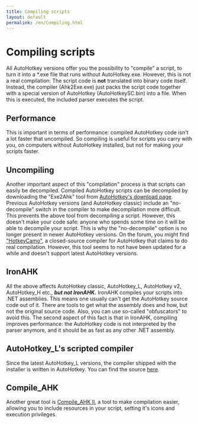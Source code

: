 ```yaml
---
title: Compiling scripts
layout: default
permalink: /en/Compiling.html
---
```


# Compiling scripts
All AutoHotkey versions offer you the possibility to "compile" a script, to turn it into a \*.exe file that runs without AutoHotkey.exe.
However, this is not a real compilation: The script code is **not** translated into binary code itself.
Instead, the compiler (Ahk2Exe.exe) just packs the script code together with a special version of AutoHotkey (AutoHotkeySC.bin) into a file. When this is executed, the included parser executes the script.

## Performance
This is important in terms of performance: compiled AutoHotkey code isn't a lot faster that uncompiled. So compiling is useful for scripts you carry with you, on computers without AutoHotkey installed, but not for making your scripts faster.

## Uncompiling
Another important aspect of this "compilation" process is that scripts can easily be decompiled. Compiled AutoHotkey scripts can be decompiled by downloading the "Exe2Ahk" tool from [AutoHotkey's download page](http://www.autohotkey.com/download/OtherDownloads.htm).
Previous AutoHotkey versions (and AutoHotkey classic) include an "no-decompile" switch in the compiler to make decompilation more difficult. This prevents the above tool from decompiling a script. However, this doesn't make your code safe: anyone who spends some time on it will be able to decompile your script. This is why the "no-decompile" option is no longer present in newer AutoHotkey versions.
On the forum, you might find ["HotkeyCamo"](http://www.autohotkey.com/forum/viewtopic.php?t=49952), a closed-source compiler for AutoHotkey that claims to do real compilation. However, this tool seems to not have been updated for a while and doesn't support latest AutoHotkey versions.

## IronAHK
All the above affects AutoHotkey classic, AutoHotkey_L, AutoHotkey v2, AutoHotkey_H etc., ***but not IronAHK.*** IronAHK compiles your scripts into .NET assemblies. This means one usually can't get the AutoHotkey source code out of it. There are tools to get what the assembly does and how, but not the original source code. Also, you can use so-called "obfuscators" to avoid this.
The second aspect of this fact is that in IronAHK, compiling improves performance: the AutoHotkey code is not interpreted by the parser anymore, and it should be as fast as any other .NET assembly.

## AutoHotkey_L's scripted compiler
Since the latest AutoHotkey_L versions, the compiler shipped with the installer is written in AutoHotkey. You can find the source [here](http://www.autohotkey.com/forum/viewtopic.php?t=74816).

## Compile_AHK
Another great tool is [Compile_AHK II](http://www.autohotkey.com/forum/viewtopic.php?t=22975), a tool to make compilation easier, allowing you to include resources in your script, setting it's icons and execution privileges.